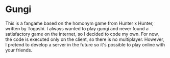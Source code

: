 # Gungi

This is a fangame based on the homonym game from Hunter x Hunter, written by Togashi. 
I always wanted to play gungi and never found a satisfactory game on the internet, so I decided to code my own. 
For now, the code is executed only on the client, so there is no  multiplayer. However, I pretend to develop a server in the future so it's possible to play online with your friends. 
